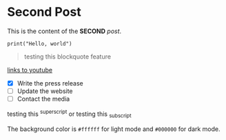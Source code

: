 # Second Post

This is the content of the **SECOND** *post*.

`print("Hello, world")`

> testing this blockquote feature

[links to youtube](https://www.youtube.com)

- [x] Write the press release
- [ ] Update the website
- [ ] Contact the media

testing this <sup>superscript</sup> or testing this <sub>subscript</sub>

The background color is `#ffffff` for light mode and `#000000` for dark mode.